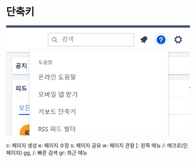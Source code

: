 # 단축키

![](images/2021-08-29-13-51-22.png)

c: 페이지 생성 
e: 페이지 수정
s: 페이지 공유
w: 페이지 관찰
[: 왼쪽 메뉴
/: 메크로(인 페이지)
gg, /: 빠른 검색
gr: 최근 메뉴